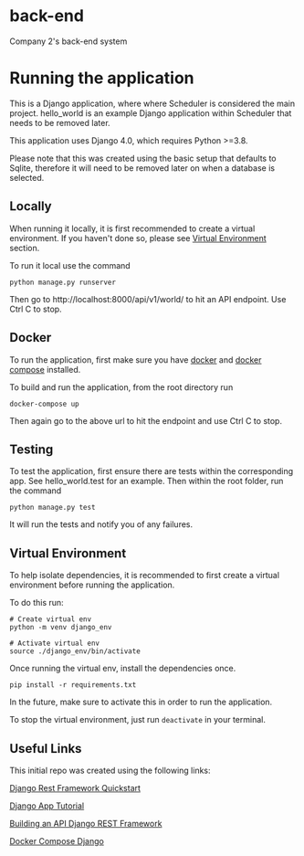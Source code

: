 # back-end
Company 2's back-end system

# Running the application
This is a Django application, where where Scheduler is considered the main project. 
hello_world is an example Django application within Scheduler that needs to be removed later. 

This application uses Django 4.0, which requires Python >=3.8.

Please note that this was created using the basic setup that defaults to Sqlite, therefore it will need to be removed later on when a database is selected.

## Locally
When running it locally, it is first recommended to create a virtual environment. 
If you haven't done so, please see [Virtual Environment](#venv) section.

To run it local use the command 
```
python manage.py runserver
```
Then go to http://localhost:8000/api/v1/world/ to hit an API endpoint. 
Use Ctrl C to stop.

## Docker
To run the application, first make sure you have [docker](https://docs.docker.com/desktop/) and [docker compose](https://docs.docker.com/compose/install/) installed. 

To build and run the application, from the root directory run
```
docker-compose up
```

Then again go to the above url to hit the endpoint and use Ctrl C to stop.

## Testing
To test the application, first ensure there are tests within the corresponding app. See hello_world.test for an example.
Then within the root folder, run the command
```
python manage.py test
```
It will run the tests and notify you of any failures. 

## <a name="venv"></a> Virtual Environment 
To help isolate dependencies, it is recommended to first create a virtual environment before running the application.

To do this run:
```
# Create virtual env
python -m venv django_env

# Activate virtual env
source ./django_env/bin/activate
```
Once running the virtual env, install the dependencies once. 
```
pip install -r requirements.txt
```
In the future, make sure to activate this in order to run the application. 

To stop the virtual environment, just run `deactivate` in your terminal. 

## Useful Links
This initial repo was created using the following links:

[Django Rest Framework Quickstart](https://www.django-rest-framework.org/tutorial/quickstart/)

[Django App Tutorial](https://docs.djangoproject.com/en/4.0/intro/tutorial01/)

[Building an API Django REST Framework](https://medium.com/backticks-tildes/lets-build-an-api-with-django-rest-framework-32fcf40231e5)

[Docker Compose Django](https://docs.docker.com/samples/django/)